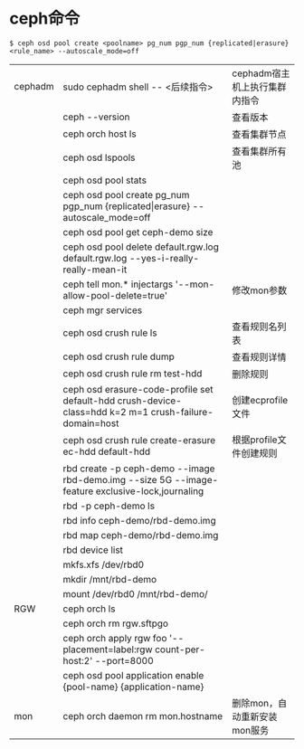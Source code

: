 # ceph命令
```
$ ceph osd pool create <poolname> pg_num pgp_num {replicated|erasure} <rule_name> --autoscale_mode=off
```

|         |                                                                                                        |                    |
| ------- | ------------------------------------------------------------------------------------------------------ | ------------------ |
| cephadm | sudo cephadm shell -- <后续指令>                                                                           | cephadm宿主机上执行集群内指令 |
|         | ceph --version                                                                                         | 查看版本               |
|         | ceph orch host ls                                                                                      | 查看集群节点             |
|         | ceph osd lspools                                                                                       | 查看集群所有池            |
|         | ceph osd pool stats                                                                                    |                    |
|         | ceph osd pool create <poolname> pg_num pgp_num {replicated\|erasure} --autoscale_mode=off              |                    |
|         | ceph osd pool get ceph-demo size                                                                       |                    |
|         | ceph osd pool delete default.rgw.log default.rgw.log --yes-i-really-really-mean-it                     |                    |
|         | ceph tell mon.\* injectargs '--mon-allow-pool-delete=true'                                             | 修改mon参数            |
|         | ceph mgr services                                                                                      |                    |
|         | ceph osd crush rule ls                                                                                 | 查看规则名列表            |
|         | ceph osd crush rule dump                                                                               | 查看规则详情             |
|         | ceph osd crush rule rm test-hdd                                                                        | 删除规则               |
|         | ceph osd erasure-code-profile set default-hdd crush-device-class=hdd k=2 m=1 crush-failure-domain=host | 创建ecprofile文件      |
|         | ceph osd crush rule create-erasure ec-hdd default-hdd                                                  | 根据profile文件创建规则    |
|         | rbd create -p ceph-demo --image rbd-demo.img --size 5G --image-feature exclusive-lock,journaling       |                    |
|         | rbd -p ceph-demo ls                                                                                    |                    |
|         | rbd info ceph-demo/rbd-demo.img                                                                        |                    |
|         | rbd map ceph-demo/rbd-demo.img                                                                         |                    |
|         | rbd device list                                                                                        |                    |
|         | mkfs.xfs /dev/rbd0                                                                                     |                    |
|         | mkdir /mnt/rbd-demo                                                                                    |                    |
|         | mount /dev/rbd0 /mnt/rbd-demo/                                                                         |                    |
| RGW     | ceph orch ls                                                                                           |                    |
|         | ceph orch rm rgw.sftpgo                                                                                |                    |
|         | ceph orch apply rgw foo '--placement=label:rgw count-per-host:2' --port=8000                           |                    |
|         | ceph osd pool application enable {pool-name} {application-name}                                        |                    |
| mon     | ceph orch daemon rm mon.hostname                                                                       | 删除mon，自动重新安装mon服务  |

